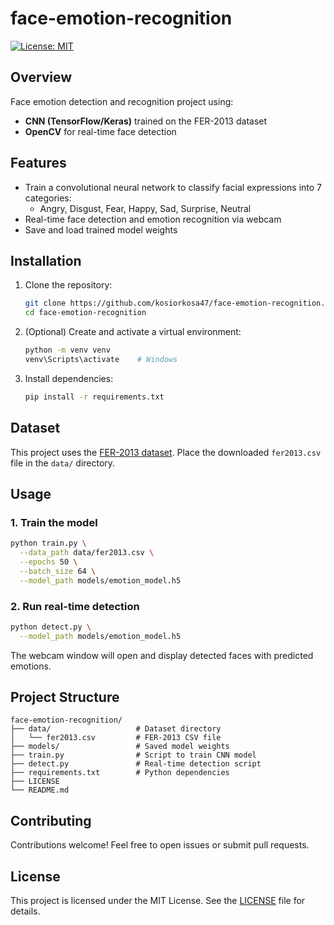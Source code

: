 # face-emotion-recognition

[![License: MIT](https://img.shields.io/badge/License-MIT-yellow.svg)](LICENSE)

## Overview

Face emotion detection and recognition project using:

- **CNN (TensorFlow/Keras)** trained on the FER-2013 dataset
- **OpenCV** for real-time face detection

## Features

- Train a convolutional neural network to classify facial expressions into 7 categories:
  - Angry, Disgust, Fear, Happy, Sad, Surprise, Neutral
- Real-time face detection and emotion recognition via webcam
- Save and load trained model weights

## Installation

1. Clone the repository:
   ```bash
   git clone https://github.com/kosiorkosa47/face-emotion-recognition.git
   cd face-emotion-recognition
   ```
2. (Optional) Create and activate a virtual environment:
   ```bash
   python -m venv venv
   venv\Scripts\activate    # Windows
   ```
3. Install dependencies:
   ```bash
   pip install -r requirements.txt
   ```

## Dataset

This project uses the [FER-2013 dataset](https://www.kaggle.com/datasets/msambare/fer2013). Place the downloaded `fer2013.csv` file in the `data/` directory.

## Usage

### 1. Train the model

```bash
python train.py \
  --data_path data/fer2013.csv \
  --epochs 50 \
  --batch_size 64 \
  --model_path models/emotion_model.h5
```

### 2. Run real-time detection

```bash
python detect.py \
  --model_path models/emotion_model.h5
```

The webcam window will open and display detected faces with predicted emotions.

## Project Structure

```
face-emotion-recognition/
├── data/                   # Dataset directory
│   └── fer2013.csv         # FER-2013 CSV file
├── models/                 # Saved model weights
├── train.py                # Script to train CNN model
├── detect.py               # Real-time detection script
├── requirements.txt        # Python dependencies
├── LICENSE
└── README.md
```

## Contributing

Contributions welcome! Feel free to open issues or submit pull requests.

## License

This project is licensed under the MIT License. See the [LICENSE](LICENSE) file for details.
